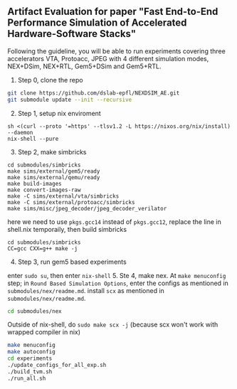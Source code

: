 ## Artifact Evaluation for paper "Fast End-to-End Performance Simulation of Accelerated Hardware-Software Stacks"

Following the guideline, you will be able to run experiments covering three accelerators VTA, Protoacc, JPEG with 4 different simulation modes, NEX+DSim, NEX+RTL, Gem5+DSim and Gem5+RTL.


1. Step 0, clone the repo
```bash
git clone https://github.com/dslab-epfl/NEXDSIM_AE.git
git submodule update --init --recursive
```

2. Step 1, setup nix enviroment
```
sh <(curl --proto '=https' --tlsv1.2 -L https://nixos.org/nix/install) --daemon
nix-shell --pure
```

3. Step 2, make simbricks
```
cd submodules/simbricks
make sims/external/gem5/ready
make sims/external/qemu/ready
make build-images
make convert-images-raw
make -C sims/external/vta/simbricks
make -C sims/external/protoacc/simbricks
make sims/misc/jpeg_decoder/jpeg_decoder_verilator
```

here we need to use `pkgs.gcc14` instead of `pkgs.gcc12`, replace the line in shell.nix temporaily, then build simbricks
```
cd submodules/simbricks
CC=gcc CXX=g++ make -j
```

<!--  
In the following, we will make RTL simulators, 

```bash
sudo apt install openjdk-17-jdk
```

In case you have java installed already, use the following one to choose the right version of java
```bash
sudo update-alternatives --config java 
sudo update-alternatives --config javac
```

install sbt

```bash
sudo apt-get update
sudo apt-get install apt-transport-https curl gnupg -yqq
echo "deb https://repo.scala-sbt.org/scalasbt/debian all main" | sudo tee /etc/apt/sources.list.d/sbt.list
echo "deb https://repo.scala-sbt.org/scalasbt/debian /" | sudo tee /etc/apt/sources.list.d/sbt_old.list
curl -sL "https://keyserver.ubuntu.com/pks/lookup?op=get&search=0x2EE0EA64E40A89B84B2DF73499E82A75642AC823" | sudo -H gpg --no-default-keyring --keyring gnupg-ring:/etc/apt/trusted.gpg.d/scalasbt-release.gpg --import
sudo chmod 644 /etc/apt/trusted.gpg.d/scalasbt-release.gpg
sudo apt-get update
sudo apt-get install sbt
```

```bash
unset TVM_PATH
unset VTA_HW_PATH
make -C sims/external/vta/simbricks
make -C sims/external/protoacc/simbricks
``` -->

4. Step 3, run gem5 based experiments


enter `sudo su`, then enter `nix-shell`
5. Ste 4, make nex. At `make menuconfig` step;
in `Round Based Simulation Options`, enter the configs as mentioned in `submodules/nex/readme.md`. 
install `scx` as mentioned in `submodules/nex/readme.md`.

```bash
cd submodules/nex
```

Outside of nix-shell, do `sudo make scx -j` (because scx won't work with wrapped compiler in nix)

```bash
make menuconfig
make autoconfig
cd experiments
./update_configs_for_all_exp.sh
./build_tvm.sh
./run_all.sh
```


